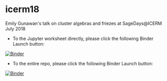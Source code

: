 # icerm18
Emily Gunawan's talk on cluster algebras and friezes at SageDays@ICERM July 2018

* To the Jupyter worksheet directly, please click the following Binder Launch button:

[![Binder](https://mybinder.org/badge.svg)](https://mybinder.org/v2/gh/egunawan/icerm18/master?filepath=cluster.ipynb)


* To the entire repo, please click the following Binder Launch button:

[![Binder](https://mybinder.org/badge.svg)](https://mybinder.org/v2/gh/egunawan/icerm18/master)


